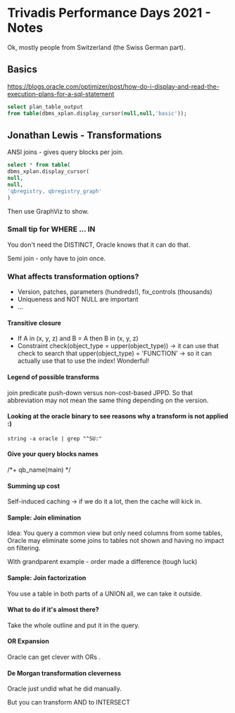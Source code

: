 # Trivadis Performance Days 2021 - Notes
Ok, mostly people from Switzerland (the Swiss German part).

## Basics
https://blogs.oracle.com/optimizer/post/how-do-i-display-and-read-the-execution-plans-for-a-sql-statement

```sql
select plan_table_output
from table(dbms_xplan.display_cursor(null,null,'basic'));
```


## Jonathan Lewis - Transformations
ANSI joins - gives query blocks per join.

```sql
select * from table(
dbms_xplan.display_cursor(
null,
null,
'qbregistry, qbregistry_graph'
)
```

Then use GraphViz to show.

### Small tip for WHERE ... IN
You don't need the DISTINCT, Oracle knows that it can do that.

Semi join - only have to join once.

### What affects transformation options?
 * Version, patches, parameters (hundreds!), fix_controls (thousands)
 * Uniqueness and NOT NULL are important
 * ...

#### Transitive closure
 * If A in (x, y, z) and B = A then B in (x, y, z)
 * Constraint check(object_type = upper(object_type)) -> it can use that check to search that upper(object_type) = 'FUNCTION' -> so it can actually use that to use the index! Wonderful!

#### Legend of possible transforms
join predicate push-down versus non-cost-based JPPD. So that abbreviation may
not mean the same thing depending on the version.

#### Looking at the oracle binary to see reasons why a transform is not applied :)

	string -a oracle | grep "^SU:"

#### Give your query blocks names

/*+ qb_name(main) */

#### Summing up cost
Self-induced caching -> if we do it a lot, then the cache will kick in.

#### Sample: Join elimination
Idea: You query a common view but only need columns from some tables, Oracle may eliminate some joins to tables not shown and having no impact on filtering.

With grandparent example - order made a difference (tough luck)

#### Sample: Join factorization
You use a table in both parts of a UNION all, we can take it outside.

#### What to do if it's almost there?
Take the whole outline and put it in the query.

#### OR Expansion
Oracle can get clever with ORs .

#### De Morgan transformation cleverness
Oracle just undid what he did manually.

But you can transform AND to INTERSECT

